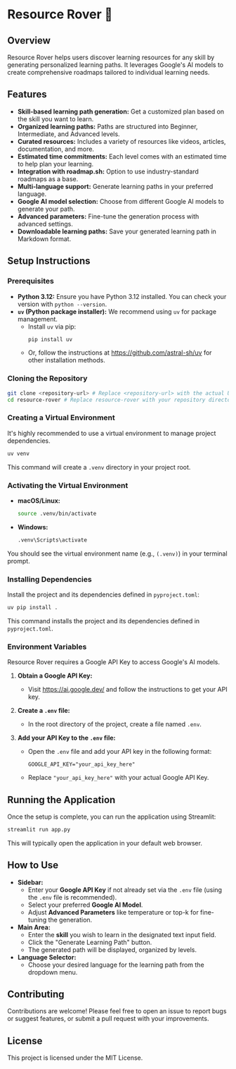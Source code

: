 # Resource Rover 🚀

## Overview

Resource Rover helps users discover learning resources for any skill by generating personalized learning paths. It leverages Google's AI models to create comprehensive roadmaps tailored to individual learning needs.

## Features

*   **Skill-based learning path generation:** Get a customized plan based on the skill you want to learn.
*   **Organized learning paths:** Paths are structured into Beginner, Intermediate, and Advanced levels.
*   **Curated resources:** Includes a variety of resources like videos, articles, documentation, and more.
*   **Estimated time commitments:** Each level comes with an estimated time to help plan your learning.
*   **Integration with roadmap.sh:** Option to use industry-standard roadmaps as a base.
*   **Multi-language support:** Generate learning paths in your preferred language.
*   **Google AI model selection:** Choose from different Google AI models to generate your path.
*   **Advanced parameters:** Fine-tune the generation process with advanced settings.
*   **Downloadable learning paths:** Save your generated learning path in Markdown format.

## Setup Instructions

### Prerequisites

*   **Python 3.12:** Ensure you have Python 3.12 installed. You can check your version with `python --version`.
*   **`uv` (Python package installer):** We recommend using `uv` for package management.
    *   Install `uv` via pip:
        ```bash
        pip install uv
        ```
    *   Or, follow the instructions at https://github.com/astral-sh/uv for other installation methods.

### Cloning the Repository

```bash
git clone <repository-url> # Replace <repository-url> with the actual URL
cd resource-rover # Replace resource-rover with your repository directory name
```

### Creating a Virtual Environment

It's highly recommended to use a virtual environment to manage project dependencies.

```bash
uv venv
```
This command will create a `.venv` directory in your project root.

### Activating the Virtual Environment

*   **macOS/Linux:**
    ```bash
    source .venv/bin/activate
    ```
*   **Windows:**
    ```bash
    .venv\Scripts\activate
    ```
You should see the virtual environment name (e.g., `(.venv)`) in your terminal prompt.

### Installing Dependencies

Install the project and its dependencies defined in `pyproject.toml`:

```bash
uv pip install .
```
This command installs the project and its dependencies defined in `pyproject.toml`.

### Environment Variables

Resource Rover requires a Google API Key to access Google's AI models.

1.  **Obtain a Google API Key:**
    *   Visit https://ai.google.dev/ and follow the instructions to get your API key.

2.  **Create a `.env` file:**
    *   In the root directory of the project, create a file named `.env`.

3.  **Add your API Key to the `.env` file:**
    *   Open the `.env` file and add your API key in the following format:
        ```
        GOOGLE_API_KEY="your_api_key_here"
        ```
    *   Replace `"your_api_key_here"` with your actual Google API Key.

## Running the Application

Once the setup is complete, you can run the application using Streamlit:

```bash
streamlit run app.py
```
This will typically open the application in your default web browser.

## How to Use

*   **Sidebar:**
    *   Enter your **Google API Key** if not already set via the `.env` file (using the `.env` file is recommended).
    *   Select your preferred **Google AI Model**.
    *   Adjust **Advanced Parameters** like temperature or top-k for fine-tuning the generation.
*   **Main Area:**
    *   Enter the **skill** you wish to learn in the designated text input field.
    *   Click the "Generate Learning Path" button.
    *   The generated path will be displayed, organized by levels.
*   **Language Selector:**
    *   Choose your desired language for the learning path from the dropdown menu.

## Contributing

Contributions are welcome! Please feel free to open an issue to report bugs or suggest features, or submit a pull request with your improvements.

## License

This project is licensed under the MIT License.

